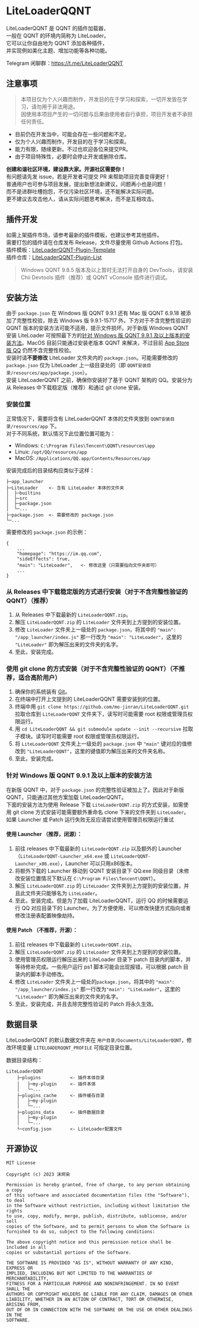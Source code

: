 # LiteLoaderQQNT

LiteLoaderQQNT 是 QQNT 的插件加载器，  
一般在 QQNT 的环境内简称为 LiteLoader。  
它可以让你自由地为 QQNT 添加各种插件，  
并实现例如美化主题、增加功能等各种功能。

Telegram 闲聊群：https://t.me/LiteLoaderQQNT


## 注意事项

> 本项目仅为个人兴趣而制作，开发目的在于学习和探索，一切开发皆在学习，请勿用于非法用途。  
> 因使用本项目产生的一切问题与后果由使用者自行承担，项目开发者不承担任何责任。

- 目前仍在开发当中，可能会存在一些问题和不足。
- 仅为个人兴趣而制作，开发目的在于学习和探索。
- 能力有限，随缘更新。不过也欢迎各位来提交PR。
- 由于项目特殊性，必要时会停止开发或删除仓库。

**创建和谐社区环境，建设靠大家。开源社区需要你！**  
有问题请先发 issue，若是开发者可提交 PR 来帮助项目完善变得更好！  
普通用户也可参与项目发展，提出新想法新建议，问题再小也是问题！  
而不是进群吐槽抱怨，不仅污染社区环境，还不能解决实际问题。  
更不建议去攻击他人，请从实际问题思考解决，而不是互相攻击。


## 插件开发

如需上架插件市场，请参考最新的插件模板，也建议参考其他插件。  
需要打包的插件请在仓库发布 Release，文件尽量使用 Github Actions 打包。  
插件模板：[LiteLoaderQQNT-Plugin-Template](https://github.com/mo-jinran/LiteLoaderQQNT-Plugin-Template)  
插件仓库：[LiteLoaderQQNT-Plugin-List](https://github.com/mo-jinran/LiteLoaderQQNT-Plugin-List)

> Windows QQNT 9.8.5 版本及以上暂时无法打开自身的 DevTools，请安装 Chii Devtools 插件（推荐）或 QQNT vConsole 插件进行调试。


## 安装方法

由于 `package.json` 在 Windows 版 QQNT 9.9.1 还有 Mac 版 QQNT 6.9.18 被添加了完整性校验，除去 Windows 版 9.9.1-15717 外，下方对于不含完整性验证的 QQNT 版本的安装方法可能不适用，提示文件损坏。对于新版 Windows QQNT 安装 LiteLoader 可按照最下方的[针对 Windows 版 QQNT 9.9.1 及以上版本的安装方法](#针对-windows-版-qqnt-991-及以上版本的安装方法)。MacOS 目前只能通过安装老版本 QQNT 来解决，不过目前 [App Store 版 QQ](itms-apps://itunes.apple.com/app/id451108668) 仍然不含完整性校验。  
安装时请**不要修改** LiteLoader 文件夹内的 `package.json`。可能需要修改的 `package.json` 仅为 LiteLoader 上一级目录处的（即 `QQNT安装目录/resources/app/package.json`）。  
安装 LiteLoaderQQNT 之前，确保你安装好了基于 QQNT 架构的 QQ。安装分为从 Releases 中下载稳定版（推荐）和通过 git clone 安装。


### 安装位置

正常情况下，需要将含有 LiteLoaderQQNT 本体的文件夹放到 `QQNT安装目录/resources/app` 下。  
对于不同系统，默认情况下此位置位置可能为：

- Windows: `C:\Program Files\Tencent\QQNT\resources\app`
- Linux: `/opt/QQ/resources/app`
- MacOS: `/Applications/QQ.app/Contents/Resources/app`

安装完成后的目录结构应类似于这样：

```
├─app_launcher
├─LiteLoader    <- 含有 LiteLoader 本体的文件夹
│  ├─builtins
│  ├─src
│  ├─package.json
│  └─...
├─package.json  <- 需要修改的 package.json
└─...
```

需要修改的 `package.json` 的示例：

```
{
    ...
    "homepage": "https://im.qq.com",
    "sideEffects": true,
    "main": "LiteLoader",   <- 修改这里（只需要指向文件夹即可）
    ...
}
```


### 从 Releases 中下载稳定版的方式进行安装（对于不含完整性验证的 QQNT）（推荐）

1. 从 Releases 中下载最新的 `LiteLoaderQQNT.zip`。
2. 解压 `LiteLoaderQQNT.zip` 的 `LiteLoader` 文件夹到上方提到的安装位置。
3. 修改 `LiteLoader` 文件夹上一级处的 `package.json`，将其中的 `"main": "/app_launcher/index.js"` 那一行改为 `"main": "LiteLoader"`，这里的 `"LiteLoader"` 即为解压出来的文件夹的名字。
4. 至此，安装完成。


### 使用 git clone 的方式安装（对于不含完整性验证的 QQNT）（不推荐，适合高阶用户）

1. 确保你的系统装有 [Git](https://git-scm.com/downloads)。
2. 在终端中打开上文提到的 LiteLoaderQQNT 需要安装到的位置。
3. 终端中用 `git clone https://github.com/mo-jinran/LiteLoaderQQNT.git` 拉取仓库到 `LiteLoaderQQNT` 文件夹下，读写时可能需要 root 权限或管理员权限运行。
4. 用 `cd LiteLoaderQQNT && git submodule update --init --recursive` 拉取子模块。读写时可能需要 root 权限或管理员权限运行。
5. 将 `LiteLoaderQQNT` 文件夹上一级处的 `package.json` 中 `"main"` 键对应的值修改到 `"LiteLoaderQQNT"`，这里的键值即为解压出来的文件夹名称。
6. 至此，安装完成。


### 针对 Windows 版 QQNT 9.9.1 及以上版本的安装方法

在新版 QQNT 中，对于 `package.json` 的完整性验证被加上了。因此对于新版 QQNT，只能通过其他方案加载 LiteLoaderQQNT。  
下面的安装方法为使用 Release 下载 `LiteLoaderQQNT.zip` 的方式安装，如需使用 git clone 方式安装可能需要额外重命名 clone 下来的文件夹到 `LiteLoader`。  
如果 Launcher 或 Patch 运行失败无反应请尝试使用管理员权限运行重试

#### 使用 Launcher （推荐，闭源）：

1. 前往 releases 中下载最新的 `LiteLoaderQQNT.zip` 以及额外的 Launcher（`LiteLoaderQQNT-Launcher_x64.exe` 或 `LiteLoaderQQNT-Launcher_x86.exe`），Launcher 可以只用x86版本。
2. 将额外下载的 Launcher 移动到 QQNT 安装目录下 QQ.exe 同级目录（未修改安装位置情况下默认在 `C:\Program Files\Tencent\QQNT`）。
3. 解压 `LiteLoaderQQNT.zip` 的 `LiteLoader` 文件夹到上方提到的安装位置，并且此文件夹只能够名为 `LiteLoader`。
4. 至此，安装完成。但是为了加载 LiteLoaderQQNT，运行 QQ 的时候需要运行 QQ 对应目录下的 Launcher。为了方便使用，可以修改快捷方式指向或者修改注册表配置映像劫持。


#### 使用 Patch （不推荐，开源）：

1. 前往 releases 中下载最新的 `LiteLoaderQQNT.zip`。
2. 解压 `LiteLoaderQQNT.zip` 的 `LiteLoader` 文件夹到上方提到的安装位置。
3. 使用管理员权限运行解压出来的 LiteLoader 目录下 patch 目录内的脚本，并等待修补完成。一些用户运行 ps1 脚本可能会出现报错，可以根据 patch 目录内的脚本手动修改。
4. 修改 `LiteLoader` 文件夹上一级处的`package.json`，将其中的 `"main": "/app_launcher/index.js"` 那一行改为`"main": "LiteLoader"`，这里的 `"LiteLoader"` 即为解压出来的文件夹的名字。
5. 至此，安装完成，并且去除完整性验证的 Patch 将永久生效。


## 数据目录

LiteLoaderQQNT 的默认数据文件夹在 `用户目录/Documents/LiteLoaderQQNT`，修改环境变量 `LITELOADERQQNT_PROFILE` 可指定目录位置。

数据目录结构：

```
LiteLoaderQQNT
    ├─plugins           <- 插件本体目录
    │   ├─my-plugin     <- 插件本体
    │   └─...
    ├─plugins_cache     <- 插件缓存目录
    │   ├─my-plugin
    │   └─...
    ├─plugins_data      <- 插件数据目录
    │   ├─my-plugin
    │   └─...
    └─config.json       <- LiteLoader配置文件
```


## 开源协议

```
MIT License

Copyright (c) 2023 沫烬染

Permission is hereby granted, free of charge, to any person obtaining a copy
of this software and associated documentation files (the "Software"), to deal
in the Software without restriction, including without limitation the rights
to use, copy, modify, merge, publish, distribute, sublicense, and/or sell
copies of the Software, and to permit persons to whom the Software is
furnished to do so, subject to the following conditions:

The above copyright notice and this permission notice shall be included in all
copies or substantial portions of the Software.

THE SOFTWARE IS PROVIDED "AS IS", WITHOUT WARRANTY OF ANY KIND, EXPRESS OR
IMPLIED, INCLUDING BUT NOT LIMITED TO THE WARRANTIES OF MERCHANTABILITY,
FITNESS FOR A PARTICULAR PURPOSE AND NONINFRINGEMENT. IN NO EVENT SHALL THE
AUTHORS OR COPYRIGHT HOLDERS BE LIABLE FOR ANY CLAIM, DAMAGES OR OTHER
LIABILITY, WHETHER IN AN ACTION OF CONTRACT, TORT OR OTHERWISE, ARISING FROM,
OUT OF OR IN CONNECTION WITH THE SOFTWARE OR THE USE OR OTHER DEALINGS IN THE
SOFTWARE.
```
